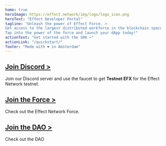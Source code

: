 ```yaml
---
home: true
heroImage: https://effect.network/img/logo/logo_icon.png
heroText: "Effect Developer Portal"
tagline: "Unleash the power of Effect Force. 🔥
Get access to the largest distributed workforce in the blockchain space.
Tap into the power of the force and launch your dApp today!"
actionText: "Get started with the SDK →"
actionLink: "/quickstart/"
footer: "Made with ❤️ in Amsterdam"
---
```



<div class="features">
    <div class="feature">
        <h2><a href="https://discord.gg/bq4teBnH3V">Join Discord ></a></h2> 
        <p>Join our Discord server and use the faucet to get <b>Testnet EFX</b> for the Effect Network testnet.</p>
    </div>
    <div class="feature">
        <h2><a href="https://app.effect.network">Join the Force ></a></h2> 
        <p>Check out the Effect Network Force.</p>
    </div>
    <div class="feature">
        <h2><a href="https://dao.effect.network">Join the DAO &gt;</a></h2> 
        <p>Check out the DAO</p>
    </div>
</div>

